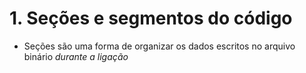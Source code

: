 # 1. Seções e segmentos do código

- Seções são uma forma de organizar os dados escritos
no arquivo binário *durante a ligação*
